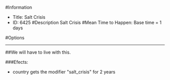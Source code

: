 #Information
 - Title: Salt Crisis
 - ID: 6425
#Description
Salt Crisis
#Mean Time to Happen:
Base time = 1 days

#Options

___
##We will have to live with this.

###Efects:<ul><li>country gets the modifier "salt_crisis" for 2 years</li></ul>
